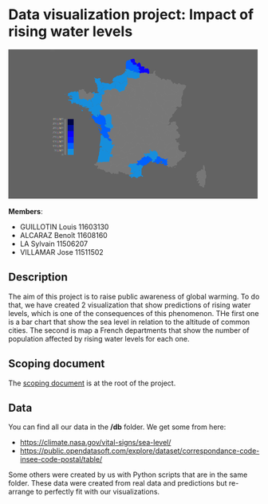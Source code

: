 # Data visualization project: Impact of rising water levels

![Thumbnail](thumbnail.png)

**Members**:
 - GUILLOTIN Louis 11603130
 - ALCARAZ Benoît 11608160
 - LA Sylvain 11506207
 - VILLAMAR Jose 11511502
 
## Description

The aim of this project is to raise public awareness of global warming.
To do that, we have created 2 visualization that show predictions of rising water levels, which is one of the consequences of this phenomenon.
THe first one is a bar chart that show the sea level in relation to the altitude of common cities.
The second is map a French departments that show the number of population affected by rising water levels for each one.

## Scoping document

The [scoping document](DocumentCadrage.pdf) is at the root of the project.

## Data

You can find all our data in the **/db** folder.
We get some from here:
 - https://climate.nasa.gov/vital-signs/sea-level/
 - https://public.opendatasoft.com/explore/dataset/correspondance-code-insee-code-postal/table/

Some others were created by us with Python scripts that are in the same folder. These data were created from real data and predictions but re-arrange to perfectly fit with our visualizations.
